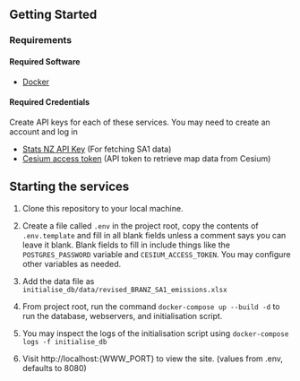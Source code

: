 ## Getting Started

### Requirements

#### Required Software
* [Docker](https://www.docker.com/)

#### Required Credentials
Create API keys for each of these services. You may need to create an account and log in
* [Stats NZ API Key](https://datafinder.stats.govt.nz/my/api/) (For fetching SA1 data)
* [Cesium access token](https://cesium.com/ion/tokens) (API token to retrieve map data from Cesium)

## Starting the services
1. Clone this repository to your local machine.
   
1. Create a file called `.env` in the project root, copy the contents of `.env.template` and fill in all blank fields unless a comment says you can leave it blank.
Blank fields to fill in include things like the `POSTGRES_PASSWORD` variable and `CESIUM_ACCESS_TOKEN`. You may configure other variables as needed.

1. Add the data file as `initialise_db/data/revised_BRANZ_SA1_emissions.xlsx`

1. From project root, run the command `docker-compose up --build -d` to run the database, webservers, and initialisation script.  
   
1. You may inspect the logs of the initialisation script using `docker-compose logs -f initialise_db`

1. Visit http://localhost:{WWW_PORT} to view the site. (values from .env, defaults to 8080)
